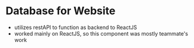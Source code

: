 # Database for Website

- utilizes restAPI to function as backend to ReactJS
- worked mainly on ReactJS, so this component was mostly teammate's work
